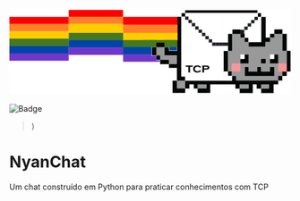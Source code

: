 ![Logo do R](https://github.com/lowliet64/NyanChat/blob/main/nyan_chat_logo.png)

![Badge](https://img.shields.io/static/v1?label=Python&message=v3.6&color=blue&style=<STYLE>&logo=ghost) 
>) 
# NyanChat  


Um chat construído em Python para praticar conhecimentos com TCP
